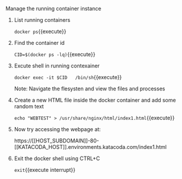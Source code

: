 Manage the running container instance
1. List running containers

    `docker ps`{{execute}}
    
2. Find the container id 

    `CID=$(docker ps -lq)`{{execute}}
    
3. Excute shell in running contexainer 

    `docker exec -it $CID   /bin/sh`{{execute}}    
    
    Note: Navigate the flesysten and view the files and processes
4. Create a new HTML file inside the docker container and add some random text

    `echo "WEBTEST" > /usr/share/nginx/html/index1.html`{{execute}}
    
5. Now try accessing the webpage at:

    https://[[HOST_SUBDOMAIN]]-80-[[KATACODA_HOST]].environments.katacoda.com/index1.html
    
6. Exit the docker shell using CTRL+C

    `exit`{{execute interrupt}}

    




